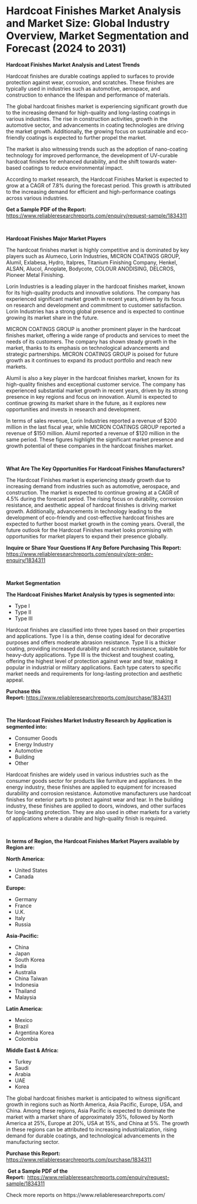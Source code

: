 <p><h1>Hardcoat Finishes Market Analysis and Market Size: Global Industry Overview, Market Segmentation and Forecast (2024 to 2031)</h1></p><p><strong>Hardcoat Finishes Market Analysis and Latest Trends</strong></p>
<p><p>Hardcoat finishes are durable coatings applied to surfaces to provide protection against wear, corrosion, and scratches. These finishes are typically used in industries such as automotive, aerospace, and construction to enhance the lifespan and performance of materials.</p><p>The global hardcoat finishes market is experiencing significant growth due to the increasing demand for high-quality and long-lasting coatings in various industries. The rise in construction activities, growth in the automotive sector, and advancements in coating technologies are driving the market growth. Additionally, the growing focus on sustainable and eco-friendly coatings is expected to further propel the market.</p><p>The market is also witnessing trends such as the adoption of nano-coating technology for improved performance, the development of UV-curable hardcoat finishes for enhanced durability, and the shift towards water-based coatings to reduce environmental impact.</p><p>According to market research, the Hardcoat Finishes Market is expected to grow at a CAGR of 7.8% during the forecast period. This growth is attributed to the increasing demand for efficient and high-performance coatings across various industries.</p></p>
<p><strong>Get a Sample PDF of the Report:&nbsp;</strong> <a href="https://www.reliableresearchreports.com/enquiry/request-sample/1834311">https://www.reliableresearchreports.com/enquiry/request-sample/1834311</a></p>
<p>&nbsp;</p>
<p><strong>Hardcoat Finishes Major Market Players</strong></p>
<p><p>The hardcoat finishes market is highly competitive and is dominated by key players such as Alumeco, Lorin Industries, MICRON COATINGS GROUP, Alumil, Exlabesa, Hydro, Italpres, Titanium Finishing Company, Henkel, ALSAN, Alucol, Anoplate, Bodycote, COLOUR ANODISING, DELCROS, Pioneer Metal Finishing.</p><p>Lorin Industries is a leading player in the hardcoat finishes market, known for its high-quality products and innovative solutions. The company has experienced significant market growth in recent years, driven by its focus on research and development and commitment to customer satisfaction. Lorin Industries has a strong global presence and is expected to continue growing its market share in the future.</p><p>MICRON COATINGS GROUP is another prominent player in the hardcoat finishes market, offering a wide range of products and services to meet the needs of its customers. The company has shown steady growth in the market, thanks to its emphasis on technological advancements and strategic partnerships. MICRON COATINGS GROUP is poised for future growth as it continues to expand its product portfolio and reach new markets.</p><p>Alumil is also a key player in the hardcoat finishes market, known for its high-quality finishes and exceptional customer service. The company has experienced substantial market growth in recent years, driven by its strong presence in key regions and focus on innovation. Alumil is expected to continue growing its market share in the future, as it explores new opportunities and invests in research and development.</p><p>In terms of sales revenue, Lorin Industries reported a revenue of $200 million in the last fiscal year, while MICRON COATINGS GROUP reported a revenue of $150 million. Alumil reported a revenue of $120 million in the same period. These figures highlight the significant market presence and growth potential of these companies in the hardcoat finishes market.</p></p>
<p>&nbsp;</p>
<p><strong>What Are The Key Opportunities For Hardcoat Finishes Manufacturers?</strong></p>
<p><p>The Hardcoat Finishes market is experiencing steady growth due to increasing demand from industries such as automotive, aerospace, and construction. The market is expected to continue growing at a CAGR of 4.5% during the forecast period. The rising focus on durability, corrosion resistance, and aesthetic appeal of hardcoat finishes is driving market growth. Additionally, advancements in technology leading to the development of eco-friendly and cost-effective hardcoat finishes are expected to further boost market growth in the coming years. Overall, the future outlook for the Hardcoat Finishes market looks promising with opportunities for market players to expand their presence globally.</p></p>
<p><strong>Inquire or Share Your Questions If Any Before Purchasing This Report:</strong> <a href="https://www.reliableresearchreports.com/enquiry/pre-order-enquiry/1834311">https://www.reliableresearchreports.com/enquiry/pre-order-enquiry/1834311</a></p>
<p>&nbsp;</p>
<p><strong>Market Segmentation</strong></p>
<p><strong>The Hardcoat Finishes Market Analysis by types is segmented into:</strong></p>
<p><ul><li>Type I</li><li>Type II</li><li>Type III</li></ul></p>
<p><p>Hardcoat finishes are classified into three types based on their properties and applications. Type I is a thin, dense coating ideal for decorative purposes and offers moderate abrasion resistance. Type II is a thicker coating, providing increased durability and scratch resistance, suitable for heavy-duty applications. Type III is the thickest and toughest coating, offering the highest level of protection against wear and tear, making it popular in industrial or military applications. Each type caters to specific market needs and requirements for long-lasting protection and aesthetic appeal.</p></p>
<p><strong>Purchase this Report:&nbsp;</strong><a href="https://www.reliableresearchreports.com/purchase/1834311">https://www.reliableresearchreports.com/purchase/1834311</a></p>
<p>&nbsp;</p>
<p><strong>The Hardcoat Finishes Market Industry Research by Application is segmented into:</strong></p>
<p><ul><li>Consumer Goods</li><li>Energy Industry</li><li>Automotive</li><li>Building</li><li>Other</li></ul></p>
<p><p>Hardcoat finishes are widely used in various industries such as the consumer goods sector for products like furniture and appliances. In the energy industry, these finishes are applied to equipment for increased durability and corrosion resistance. Automotive manufacturers use hardcoat finishes for exterior parts to protect against wear and tear. In the building industry, these finishes are applied to doors, windows, and other surfaces for long-lasting protection. They are also used in other markets for a variety of applications where a durable and high-quality finish is required.</p></p>
<p>&nbsp;</p>
<p><strong>In terms of Region, the Hardcoat Finishes Market Players available by Region are:</strong></p>
<p>
    <p> <strong> North America: </strong>
        <ul>
            <li>United States</li>
            <li>Canada</li>
        </ul>
        </p> 
    <p> <strong> Europe: </strong>
        <ul>
            <li>Germany</li>
            <li>France</li>
            <li>U.K.</li>
            <li>Italy</li>
            <li>Russia</li>
        </ul>
        </p> 
    <p> <strong> Asia-Pacific: </strong>
        <ul>
            <li>China</li>
            <li>Japan</li>
            <li>South Korea</li>
            <li>India</li>
            <li>Australia</li>
            <li>China Taiwan</li>
            <li>Indonesia</li>
            <li>Thailand</li>
            <li>Malaysia</li>
        </ul>
        </p> 
    <p> <strong> Latin America: </strong>
        <ul>
            <li>Mexico</li>
            <li>Brazil</li>
            <li>Argentina Korea</li>
            <li>Colombia</li>
        </ul>
        </p> 
    <p> <strong> Middle East & Africa: </strong>
        <ul>
            <li>Turkey</li>
            <li>Saudi</li>
            <li>Arabia</li>
            <li>UAE</li>
            <li>Korea</li>
        </ul>
    </p>
    </p>
<p><p>The global hardcoat finishes market is anticipated to witness significant growth in regions such as North America, Asia Pacific, Europe, USA, and China. Among these regions, Asia Pacific is expected to dominate the market with a market share of approximately 35%, followed by North America at 25%, Europe at 20%, USA at 15%, and China at 5%. The growth in these regions can be attributed to increasing industrialization, rising demand for durable coatings, and technological advancements in the manufacturing sector.</p></p>
<p><strong>Purchase this Report: </strong><a href="https://www.reliableresearchreports.com/purchase/1834311">https://www.reliableresearchreports.com/purchase/1834311</a></p>
<p>&nbsp;<strong>Get a Sample PDF of the Report:&nbsp;&nbsp;</strong><a href="https://www.reliableresearchreports.com/enquiry/request-sample/1834311">https://www.reliableresearchreports.com/enquiry/request-sample/1834311</a></p>
<p><strong></strong></p>
<p>Check more reports on https://www.reliableresearchreports.com/</p>